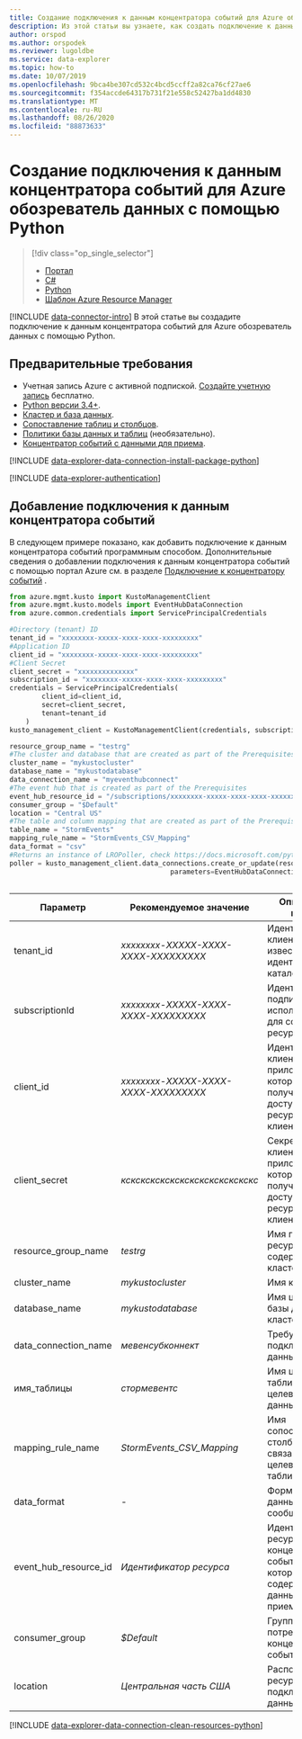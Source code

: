 ```yaml
---
title: Создание подключения к данным концентратора событий для Azure обозреватель данных с помощью Python
description: Из этой статьи вы узнаете, как создать подключение к данным концентратора событий для Azure обозреватель данных с помощью Python.
author: orspod
ms.author: orspodek
ms.reviewer: lugoldbe
ms.service: data-explorer
ms.topic: how-to
ms.date: 10/07/2019
ms.openlocfilehash: 9bca4be307cd532c4bcd5ccff2a82ca76cf27ae6
ms.sourcegitcommit: f354accde64317b731f21e558c52427ba1dd4830
ms.translationtype: MT
ms.contentlocale: ru-RU
ms.lasthandoff: 08/26/2020
ms.locfileid: "88873633"
---
```

# <a name="create-an-event-hub-data-connection-for-azure-data-explorer-by-using-python"></a>Создание подключения к данным концентратора событий для Azure обозреватель данных с помощью Python

> [!div class="op_single_selector"]
> * [Портал](ingest-data-event-hub.md)
> * [C#](data-connection-event-hub-csharp.md)
> * [Python](data-connection-event-hub-python.md)
> * [Шаблон Azure Resource Manager](data-connection-event-hub-resource-manager.md)

[!INCLUDE [data-connector-intro](includes/data-connector-intro.md)]
В этой статье вы создадите подключение к данным концентратора событий для Azure обозреватель данных с помощью Python. 

## <a name="prerequisites"></a>Предварительные требования

* Учетная запись Azure с активной подпиской. [Создайте учетную запись](https://azure.microsoft.com/free/?ref=microsoft.com&utm_source=microsoft.com&utm_medium=docs&utm_campaign=visualstudio) бесплатно.
* [Python версии 3.4+](https://www.python.org/downloads/).
* [Кластер и база данных](create-cluster-database-python.md).
* [Сопоставление таблиц и столбцов](net-standard-ingest-data.md#create-a-table-on-your-test-cluster).
* [Политики базы данных и таблиц](database-table-policies-python.md) (необязательно).
* [Концентратор событий с данными для приема](ingest-data-event-hub.md#create-an-event-hub).

[!INCLUDE [data-explorer-data-connection-install-package-python](includes/data-explorer-data-connection-install-package-python.md)]

[!INCLUDE [data-explorer-authentication](includes/data-explorer-authentication.md)]

## <a name="add-an-event-hub-data-connection"></a>Добавление подключения к данным концентратора событий

В следующем примере показано, как добавить подключение к данным концентратора событий программным способом. Дополнительные сведения о добавлении подключения к данным концентратора событий с помощью портал Azure см. в разделе [Подключение к концентратору событий](ingest-data-event-hub.md#connect-to-the-event-hub) .

```Python
from azure.mgmt.kusto import KustoManagementClient
from azure.mgmt.kusto.models import EventHubDataConnection
from azure.common.credentials import ServicePrincipalCredentials

#Directory (tenant) ID
tenant_id = "xxxxxxxx-xxxxx-xxxx-xxxx-xxxxxxxxx"
#Application ID
client_id = "xxxxxxxx-xxxxx-xxxx-xxxx-xxxxxxxxx"
#Client Secret
client_secret = "xxxxxxxxxxxxxx"
subscription_id = "xxxxxxxx-xxxxx-xxxx-xxxx-xxxxxxxxx"
credentials = ServicePrincipalCredentials(
        client_id=client_id,
        secret=client_secret,
        tenant=tenant_id
    )
kusto_management_client = KustoManagementClient(credentials, subscription_id)

resource_group_name = "testrg"
#The cluster and database that are created as part of the Prerequisites
cluster_name = "mykustocluster"
database_name = "mykustodatabase"
data_connection_name = "myeventhubconnect"
#The event hub that is created as part of the Prerequisites
event_hub_resource_id = "/subscriptions/xxxxxxxx-xxxxx-xxxx-xxxx-xxxxxxxxx/resourceGroups/xxxxxx/providers/Microsoft.EventHub/namespaces/xxxxxx/eventhubs/xxxxxx";
consumer_group = "$Default"
location = "Central US"
#The table and column mapping that are created as part of the Prerequisites
table_name = "StormEvents"
mapping_rule_name = "StormEvents_CSV_Mapping"
data_format = "csv"
#Returns an instance of LROPoller, check https://docs.microsoft.com/python/api/msrest/msrest.polling.lropoller?view=azure-python
poller = kusto_management_client.data_connections.create_or_update(resource_group_name=resource_group_name, cluster_name=cluster_name, database_name=database_name, data_connection_name=data_connection_name,
                                        parameters=EventHubDataConnection(event_hub_resource_id=event_hub_resource_id, consumer_group=consumer_group, location=location,
                                                                            table_name=table_name, mapping_rule_name=mapping_rule_name, data_format=data_format))
```

|**Параметр** | **Рекомендуемое значение** | **Описание поля**|
|---|---|---|
| tenant_id | *xxxxxxxx-XXXXX-XXXX-XXXX-XXXXXXXXX* | Идентификатор клиента. Также известен как идентификатор каталога.|
| subscriptionId | *xxxxxxxx-XXXXX-XXXX-XXXX-XXXXXXXXX* | Идентификатор подписки, используемый для создания ресурсов.|
| client_id | *xxxxxxxx-XXXXX-XXXX-XXXX-XXXXXXXXX* | Идентификатор клиента приложения, которое может получать доступ к ресурсам в клиенте.|
| client_secret | *кскскскскскскскскскскскскскс* | Секрет клиента приложения, которое может получить доступ к ресурсам в клиенте. |
| resource_group_name | *testrg* | Имя группы ресурсов, содержащей кластер.|
| cluster_name | *mykustocluster* | Имя кластера.|
| database_name | *mykustodatabase* | Имя целевой базы данных в кластере.|
| data_connection_name | *мевенсубконнект* | Требуемое имя подключения к данным.|
| имя_таблицы | *стормевентс* | Имя целевой таблицы в целевой базе данных.|
| mapping_rule_name | *StormEvents_CSV_Mapping* | Имя сопоставления столбцов, связанного с целевой таблицей.|
| data_format | *-* | Формат данных сообщения.|
| event_hub_resource_id | *Идентификатор ресурса* | Идентификатор ресурса концентратора событий, который содержит данные для приема. |
| consumer_group | *$Default* | Группа потребителей концентратора событий.|
| location | *Центральная часть США* | Расположение ресурса подключения к данным.|

[!INCLUDE [data-explorer-data-connection-clean-resources-python](includes/data-explorer-data-connection-clean-resources-python.md)]
